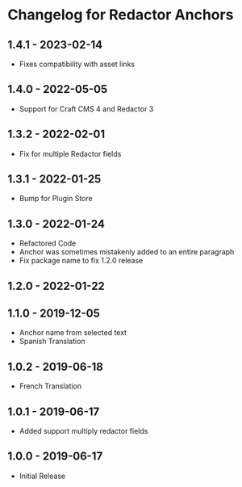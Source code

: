 # Changelog for Redactor Anchors

## 1.4.1 - 2023-02-14
- Fixes compatibility with asset links

## 1.4.0 - 2022-05-05
- Support for Craft CMS 4 and Redactor 3

## 1.3.2 - 2022-02-01
- Fix for multiple Redactor fields

## 1.3.1 - 2022-01-25
- Bump for Plugin Store

## 1.3.0 - 2022-01-24
- Refactored Code
- Anchor was sometimes mistakenly added to an entire paragraph
- Fix package name to fix 1.2.0 release

## 1.2.0 - 2022-01-22

## 1.1.0 - 2019-12-05
- Anchor name from selected text
- Spanish Translation

## 1.0.2 - 2019-06-18
- French Translation

## 1.0.1 - 2019-06-17
- Added support multiply redactor fields

## 1.0.0 - 2019-06-17
- Initial Release
